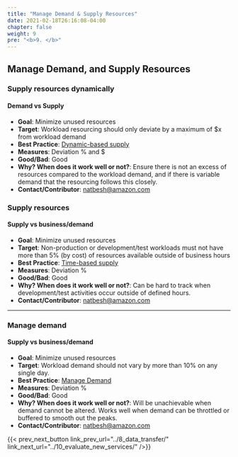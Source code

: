 ```yaml
---
title: "Manage Demand & Supply Resources"
date: 2021-02-18T26:16:08-04:00
chapter: false
weight: 9
pre: "<b>9. </b>"
---
```



## Manage Demand, and Supply Resources

### Supply resources dynamically
#### Demand vs Supply
 - **Goal**: Minimize unused resources
 - **Target**: Workload resourcing should only deviate by a maximum of $x from workload demand
 - **Best Practice**: [Dynamic-based supply](https://docs.aws.amazon.com/wellarchitected/latest/cost-optimization-pillar/dynamic-supply.html)
  - **Measures**: Deviation % and $
 - **Good/Bad**: Good
 - **Why? When does it work well or not?**: Ensure there is not an excess of resources compared to the workload demand, and if there is variable demand that the resourcing follows this closely.
 - **Contact/Contributor**: natbesh@amazon.com


### Supply resources
#### Supply vs business/demand
 - **Goal**: Minimize unused resources
 - **Target**: Non-production or development/test workloads must not have more than 5% (by cost) of resources available outside of business hours
 - **Best Practice**: [Time-based supply](https://docs.aws.amazon.com/wellarchitected/latest/cost-optimization-pillar/dynamic-supply.html)
  - **Measures**: Deviation %
 - **Good/Bad**: Good
 - **Why? When does it work well or not?**: Can be hard to track when development/test activities occur outside of defined hours.
 - **Contact/Contributor**: natbesh@amazon.com



---


### Manage demand
#### Supply vs business/demand
 - **Goal**: Minimize unused resources
 - **Target**: Workload demand should not vary by more than 10% on any single day. 
 - **Best Practice**: [Manage Demand](https://docs.aws.amazon.com/wellarchitected/latest/cost-optimization-pillar/manage-demand.html)
  - **Measures**: Deviation %
 - **Good/Bad**: Good
 - **Why? When does it work well or not?**: Will be unachievable when demand cannot be altered. Works well when demand can be throttled or buffered to smooth out the peaks.
 - **Contact/Contributor**: natbesh@amazon.com



{{< prev_next_button link_prev_url="../8_data_transfer/" link_next_url="../10_evaluate_new_services/" />}}

